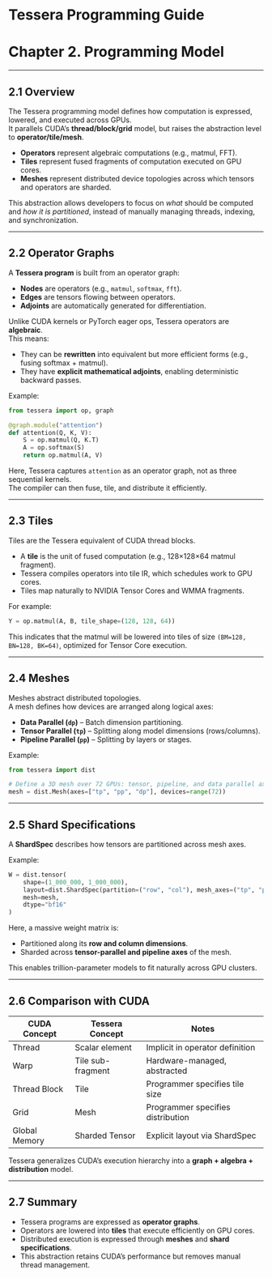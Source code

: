 # Tessera Programming Guide
# Chapter 2. Programming Model

---

## 2.1 Overview

The Tessera programming model defines how computation is expressed, lowered, and executed across GPUs.  
It parallels CUDA’s **thread/block/grid** model, but raises the abstraction level to **operator/tile/mesh**.  

- **Operators** represent algebraic computations (e.g., matmul, FFT).  
- **Tiles** represent fused fragments of computation executed on GPU cores.  
- **Meshes** represent distributed device topologies across which tensors and operators are sharded.  

This abstraction allows developers to focus on *what* should be computed and *how it is partitioned*, instead of manually managing threads, indexing, and synchronization.  

---

## 2.2 Operator Graphs

A **Tessera program** is built from an operator graph:  

- **Nodes** are operators (e.g., `matmul`, `softmax`, `fft`).  
- **Edges** are tensors flowing between operators.  
- **Adjoints** are automatically generated for differentiation.  

Unlike CUDA kernels or PyTorch eager ops, Tessera operators are **algebraic**.  
This means:  
- They can be **rewritten** into equivalent but more efficient forms (e.g., fusing softmax + matmul).  
- They have **explicit mathematical adjoints**, enabling deterministic backward passes.  

Example:
```python
from tessera import op, graph

@graph.module("attention")
def attention(Q, K, V):
    S = op.matmul(Q, K.T)
    A = op.softmax(S)
    return op.matmul(A, V)
```

Here, Tessera captures `attention` as an operator graph, not as three sequential kernels.  
The compiler can then fuse, tile, and distribute it efficiently.  

---

## 2.3 Tiles

Tiles are the Tessera equivalent of CUDA thread blocks.  
- A **tile** is the unit of fused computation (e.g., 128×128×64 matmul fragment).  
- Tessera compiles operators into tile IR, which schedules work to GPU cores.  
- Tiles map naturally to NVIDIA Tensor Cores and WMMA fragments.  

For example:
```python
Y = op.matmul(A, B, tile_shape=(128, 128, 64))
```

This indicates that the matmul will be lowered into tiles of size `(BM=128, BN=128, BK=64)`, optimized for Tensor Core execution.  

---

## 2.4 Meshes

Meshes abstract distributed topologies.  
A mesh defines how devices are arranged along logical axes:  

- **Data Parallel (`dp`)** – Batch dimension partitioning.  
- **Tensor Parallel (`tp`)** – Splitting along model dimensions (rows/columns).  
- **Pipeline Parallel (`pp`)** – Splitting by layers or stages.  

Example:
```python
from tessera import dist

# Define a 3D mesh over 72 GPUs: tensor, pipeline, and data parallel axes
mesh = dist.Mesh(axes=["tp", "pp", "dp"], devices=range(72))
```

---

## 2.5 Shard Specifications

A **ShardSpec** describes how tensors are partitioned across mesh axes.  

Example:
```python
W = dist.tensor(
    shape=(1_000_000, 1_000_000),
    layout=dist.ShardSpec(partition=("row", "col"), mesh_axes=("tp", "pp")),
    mesh=mesh,
    dtype="bf16"
)
```

Here, a massive weight matrix is:  
- Partitioned along its **row and column dimensions**.  
- Sharded across **tensor-parallel and pipeline axes** of the mesh.  

This enables trillion-parameter models to fit naturally across GPU clusters.  

---

## 2.6 Comparison with CUDA

| CUDA Concept   | Tessera Concept | Notes |
|----------------|-----------------|-------|
| Thread         | Scalar element  | Implicit in operator definition |
| Warp           | Tile sub-fragment | Hardware-managed, abstracted |
| Thread Block   | Tile            | Programmer specifies tile size |
| Grid           | Mesh            | Programmer specifies distribution |
| Global Memory  | Sharded Tensor  | Explicit layout via ShardSpec |

Tessera generalizes CUDA’s execution hierarchy into a **graph + algebra + distribution** model.  

---

## 2.7 Summary

- Tessera programs are expressed as **operator graphs**.  
- Operators are lowered into **tiles** that execute efficiently on GPU cores.  
- Distributed execution is expressed through **meshes** and **shard specifications**.  
- This abstraction retains CUDA’s performance but removes manual thread management.  


